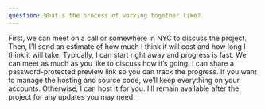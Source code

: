 ```yaml
---
question: What’s the process of working together like?
---
```


First, we can meet on a call or somewhere in NYC to discuss the project. Then, I’ll send an estimate of how much I think it will cost and how long I think it will take. Typically, I can start right away and progress is fast. We can meet as much as you like to discuss how it’s going. I can share a password-protected preview link so you can track the progress. If you want to manage the hosting and source code, we’ll keep everything on your accounts. Otherwise, I can host it for you. I’ll remain available after the project for any updates you may need.